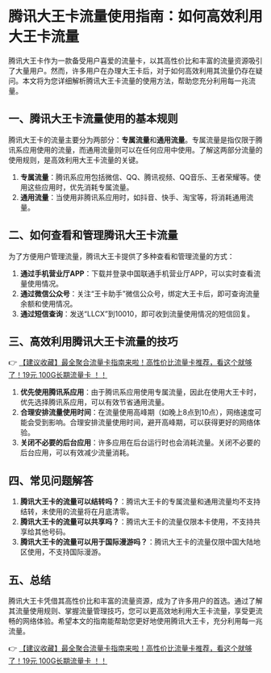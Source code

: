 # 腾讯大王卡流量使用指南：如何高效利用大王卡流量

腾讯大王卡作为一款备受用户喜爱的流量卡，以其高性价比和丰富的流量资源吸引了大量用户。然而，许多用户在办理大王卡后，对于如何高效利用其流量仍存在疑问。本文将为您详细解析腾讯大王卡流量的使用方法，帮助您充分利用每一兆流量。

## 一、腾讯大王卡流量使用的基本规则

腾讯大王卡的流量主要分为两部分：**专属流量**和**通用流量**。专属流量是指仅限于腾讯系应用使用的流量，而通用流量则可以在任何应用中使用。了解这两部分流量的使用规则，是高效利用大王卡流量的关键。

1. **专属流量**：腾讯系应用包括微信、QQ、腾讯视频、QQ音乐、王者荣耀等。使用这些应用时，优先消耗专属流量。
2. **通用流量**：当使用非腾讯系应用时，如抖音、快手、淘宝等，将消耗通用流量。

## 二、如何查看和管理腾讯大王卡流量

为了方便用户管理流量，腾讯大王卡提供了多种查看和管理流量的方式：

1. **通过手机营业厅APP**：下载并登录中国联通手机营业厅APP，可以实时查看流量使用情况。
2. **通过微信公众号**：关注“王卡助手”微信公众号，绑定大王卡后，即可查询流量余额和使用情况。
3. **通过短信查询**：发送“LLCX”到10010，即可收到流量使用情况的短信回复。

## 三、高效利用腾讯大王卡流量的技巧

👉 [【建议收藏】最全聚合流量卡指南来啦！高性价比流量卡推荐，看这个就够了！19元 100G长期流量卡 ！！](https://bit.ly/Liuliangka)

1. **优先使用腾讯系应用**：由于腾讯系应用使用专属流量，因此在使用大王卡时，优先选择腾讯系应用，可以有效节省通用流量。
2. **合理安排流量使用时间**：在流量使用高峰期（如晚上8点到10点），网络速度可能会受到影响。合理安排流量使用时间，避开高峰期，可以获得更好的网络体验。
3. **关闭不必要的后台应用**：许多应用在后台运行时也会消耗流量。关闭不必要的后台应用，可以有效减少流量消耗。

## 四、常见问题解答

1. **腾讯大王卡的流量可以结转吗？**：腾讯大王卡的专属流量和通用流量均不支持结转，未使用的流量将在月底清零。
2. **腾讯大王卡的流量可以共享吗？**：腾讯大王卡的流量仅限本卡使用，不支持共享给其他号码。
3. **腾讯大王卡的流量可以用于国际漫游吗？**：腾讯大王卡的流量仅限中国大陆地区使用，不支持国际漫游。

## 五、总结

腾讯大王卡凭借其高性价比和丰富的流量资源，成为了许多用户的首选。通过了解其流量使用规则、掌握流量管理技巧，您可以更高效地利用大王卡流量，享受更流畅的网络体验。希望本文的指南能帮助您更好地使用腾讯大王卡，充分利用每一兆流量。

👉 [【建议收藏】最全聚合流量卡指南来啦！高性价比流量卡推荐，看这个就够了！19元 100G长期流量卡 ！！](https://bit.ly/Liuliangka)